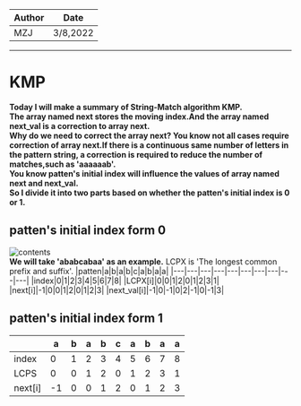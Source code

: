 
|Author|Date|
|---|---|
|MZJ|3/8,2022|
---
# KMP
**Today I will make a summary of String-Match algorithm KMP.  
The array named next stores the moving index.And the array named next_val is a correction to array next.  
Why do we need to correct the array next? You know not all cases require correction of array next.If there is a continuous same number of letters in the pattern string, a correction is required to reduce the number of matches,such as 'aaaaaab'.  
You know patten's initial index will influence the values of array named next and next_val.  
So I divide it into two parts based on whether the patten's initial index is 0 or 1.**
## patten's initial index form 0
![contents](https://github.com/MzjHarley/DataStructuresAndAlgorithms/blob/main/IMG/KMP/1.png)  
**We will take 'ababcabaa' as an example.**
LCPX is 'The longest common prefix and suffix'.
|patten|a|b|a|b|c|a|b|a|a|
|---|---|---|---|---|---|---|---|---|---|
|index|0|1|2|3|4|5|6|7|8|
|LCPX[i]|0|0|1|2|0|1|2|3|1|
|next[i]|-1|0|0|1|2|0|1|2|3|
|next_val[i]|-1|0|-1|0|2|-1|0|-1|3|
## patten's initial index form 1

||a|b|a|b|c|a|b|a|a|
|---|---|---|---|---|---|---|---|---|---|
|index|0|1|2|3|4|5|6|7|8|
|LCPS|0|0|1|2|0|1|2|3|1|
|next[i]|-1|0|0|1|2|0|1|2|3|


